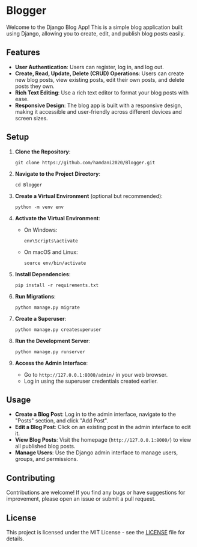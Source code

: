 # Blogger

Welcome to the Django Blog App! This is a simple blog application built using Django, allowing you to create, edit, and publish blog posts easily.

## Features

- **User Authentication**: Users can register, log in, and log out.
- **Create, Read, Update, Delete (CRUD) Operations**: Users can create new blog posts, view existing posts, edit their own posts, and delete posts they own.
- **Rich Text Editing**: Use a rich text editor to format your blog posts with ease.
- **Responsive Design**: The blog app is built with a responsive design, making it accessible and user-friendly across different devices and screen sizes.

## Setup

1. **Clone the Repository**: 
    ```
    git clone https://github.com/hamdani2020/Blogger.git
    ```

2. **Navigate to the Project Directory**: 
    ```
    cd Blogger
    ```

3. **Create a Virtual Environment** (optional but recommended): 
    ```
    python -m venv env
    ```

4. **Activate the Virtual Environment**: 
    - On Windows:
        ```
        env\Scripts\activate
        ```
    - On macOS and Linux:
        ```
        source env/bin/activate
        ```

5. **Install Dependencies**: 
    ```
    pip install -r requirements.txt
    ```

6. **Run Migrations**: 
    ```
    python manage.py migrate
    ```

7. **Create a Superuser**: 
    ```
    python manage.py createsuperuser
    ```

8. **Run the Development Server**: 
    ```
    python manage.py runserver
    ```

9. **Access the Admin Interface**: 
    - Go to `http://127.0.0.1:8000/admin/` in your web browser.
    - Log in using the superuser credentials created earlier.

## Usage

- **Create a Blog Post**: Log in to the admin interface, navigate to the "Posts" section, and click "Add Post".
- **Edit a Blog Post**: Click on an existing post in the admin interface to edit it.
- **View Blog Posts**: Visit the homepage (`http://127.0.0.1:8000/`) to view all published blog posts.
- **Manage Users**: Use the Django admin interface to manage users, groups, and permissions.

## Contributing

Contributions are welcome! If you find any bugs or have suggestions for improvement, please open an issue or submit a pull request.

## License

This project is licensed under the MIT License - see the [LICENSE](LICENSE) file for details.
